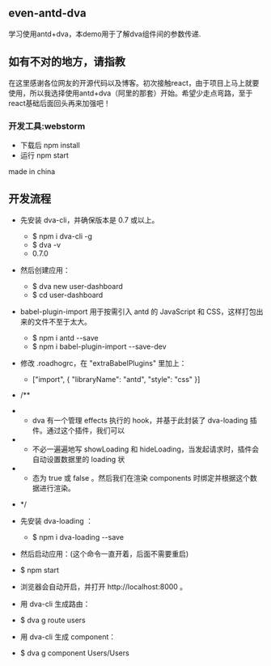 ## even-antd-dva
学习使用antd+dva，本demo用于了解dva组件间的参数传递.
## 如有不对的地方，请指教
在这里感谢各位网友的开源代码以及博客。初次接触react，由于项目上马上就要使用，所以我选择使用antd+dva（阿里的那套）开始。希望少走点弯路，至于react基础后面回头再来加强吧！
### 开发工具:webstorm 

- 下载后 npm install
- 运行 npm start

made in china

## 开发流程
- 先安装 dva-cli，并确保版本是 0.7 或以上。
	- $ npm i dva-cli -g
	- $ dva -v
	- 0.7.0
- 然后创建应用：
	- $ dva new user-dashboard
	- $ cd user-dashboard 
- babel-plugin-import 用于按需引入 antd 的 JavaScript 和 CSS，这样打包出来的文件不至于太大。
	- $ npm i antd --save
	- $ npm i babel-plugin-import --save-dev
- 修改 .roadhogrc，在 "extraBabelPlugins" 里加上：
	- ["import", { "libraryName": "antd", "style": "css" }]
- /**	
 - * dva 有一个管理 effects 执行的 hook，并基于此封装了 dva-loading 插件。通过这个插件，我们可以
 - * 不必一遍遍地写 showLoading 和 hideLoading，当发起请求时，插件会自动设置数据里的 loading 状
 - * 态为 true 或 false 。然后我们在渲染 components 时绑定并根据这个数据进行渲染。
 - */

 - 先安装 dva-loading ：
	- $ npm i dva-loading --save
- 然后启动应用：(这个命令一直开着，后面不需要重启)
- 	$ npm start
- 浏览器会自动开启，并打开 http://localhost:8000 。


- 用 dva-cli 生成路由：
- $ dva g route users

- 用 dva-cli 生成 component：
- $ dva g component Users/Users
